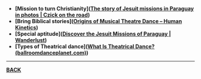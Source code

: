 - **[Mission to turn Christianity]([The story of Jesuit missions in Paraguay in photos | Czick on the road](https://www.czickontheroad.com/jesuit-missions-paraguay))**
- **[Bring Biblical stories]([Origins of Musical Theatre Dance – Human Kinetics](https://us.humankinetics.com/blogs/excerpt/origins-of-musical-theatre-dance#:~:text=The%20first%20dramas%20that%20included,who%20expanded%20the%20dance%20element.))**
- **[Special aptitude]([Discover the Jesuit Missions of Paraguay | Wanderlust](https://www.wanderlust.co.uk/content/jesuit-missions-of-paraguay/))**
- **[Types of Theatrical dance]([What Is Theatrical Dance? (ballroomdanceplanet.com)](https://www.ballroomdanceplanet.com/what-is-theatrical-dance/#:~:text=Theatrical%20dance%20is%20any%20form,%2C%20musical%20theatre%2C%20and%20more.))**

---
**[BACK](TheatricalDance.md)**